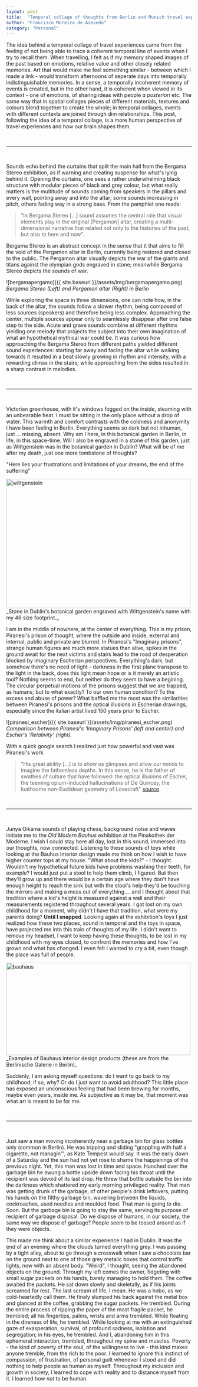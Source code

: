 ```yaml
---
layout: post
title:  "Temporal collage of thoughts from Berlin and Munich travel experience"
author: "Francisco Moreira de Azevedo"
category: "Personal"
---
```


The idea behind a temporal collage of travel experiences came from the feeling of not being able to trace a coherent temporal line of events when I try to recall them. When travelling, I felt as if my memory shaped images of the past based on emotions, relative value and other closely related memories. Art that would make me feel something similar - between which I made a link - would transform  afternoons of seperate days into temporally indistinguishable memories. In a sense, a temporally incoherent memory of events is created, but in the other hand, it is coherent when viewed in its context - one of emotions, of sharing ideas with people _a posteriori_ etc. The same way that in spatial collages pieces of different materials, textures and colours blend together to create the whole; in temporal collages, events with different contexts are joined through dim relationships. This post, following the idea of a temporal collage, is a more human perspective of travel experiences and how our brain shapes them.

<br>

---

<br>

Sounds echo behind the curtains that split the main hall from the Bergama Stereo exhibition, as if warning and creating suspense for what's lying behind it. Opening the curtains, one sees a rather underwhelming black structure with modular pieces of black and grey colour, but what really matters is the multitude of sounds coming from speakers in the pillars and every wall, pointing away and into the altar; some sounds increasing in pitch, others fading way in a strong bass. From the pamphlet one reads: <br>

>"In Bergama Stereo [...] sound assumes the central role that visual elements play in the original [Pergamon] altar, creating a multi-dimensional narrative that related not only to the histories of the past, but also to here and now". <br>

Bergama Stereo is an abstract concept in the sense that it that aims to fill the void of the Pergamon altar in Berlin, currently being restored and closed to the public. The Pergamon altar visually depicts the war of the giants and titans against the olympian gods engraved in stone; meanwhile Bergama Stereo depicts the sounds of war. <br>

![bergamapergamo]({{ site.baseurl }}/assets/img/bergamapergamo.png)
_Bergama Stereo (Left) and Pergamon altar (Right) in Berlin_

While exploring the space in three dimensions, one can note how, in the back of the altar, the sounds follow a slower rhythm, being composed of less sources (speakers) and therefore being less complex. Approaching the center, multiple sources appear only to seamlessly disappear after one false step to the side. Acute and grave sounds combine at different rhythms yielding one melody that projects the subject into their own imagination of what an hypothetical mythical war could be. It was curious how approaching the Bergama Stereo from different paths yielded different sound experiences: starting far away and facing the altar while walking towards it resulted in a beat slowly growing in rhythm and intensity, with a rewarding climax in the stairs; while approaching from the sides resulted in a sharp contrast in melodies. 

<br>

---

<br>

Victorian greenhouse, with it's windows fogged on the inside, steaming with an unbearable heat. I must be sitting in the only place without a drop of water. This warmth and comfort contrasts with the coldness and anonymity I have been feeling in Berlin. Everything seems so dark but not inhuman, just ... missing, absent. Why am I here, in this botanical garden in Berlin, in life, in this space-time. Will I also be engraved in a stone of this garden, just as Wittgenstein was in the botanical garden in Dublin?
What will be of me after my death, just one more tombstone of thoughts?

"Here lies your frustrations and limitations of your dreams, the end of the suffering" 

<img src="{{ site.baseurl }}/assets/img/wittgenstein.png" alt="wittgenstein" width="500" height="350" />
_Stone in Dublin's botanical garden engraved with Wittgenstein's name with my 46 size footprint._

I am in the middle of nowhere, at the center of everything. This is my prison, Piranesi's prison of thought, where the outside and inside, external and internal, public and private are blurred. In Piranesi's "Imaginary prisons", strange human figures are much more statues than alive, spikes in the ground await for the next victims and stairs lead to the road of desperation blocked by imaginary Escherian perspectives. Everything's dark, but somehow there's no need of light - darkness in the first plane transpose to the light in the back, does this light mean hope or is it merely an artistic tool?
Nothing seems to end, but neither do they seem to have a begining. The circular perpetual motions of the prisons suggest that we are trapped, as humans; but to what exactly? To our own human condition? To the excess and abuse of power?
What baffled me the most was the similarities between Piranesi's prisons and the optical illusions in Escherian drawings, especially since the italian artist lived 150 years prior to Escher.

![piranesi_escher]({{ site.baseurl }}/assets/img/piranesi_escher.png)
_Comparison between Piranesi's 'Imaginary Prisons' (left and center) and Escher's 'Relativity' (right)._

With a quick google search I realized just how powerful and vast was Piranesi's work <br>

>"His great ability [...] is to show us glimpses and allow our minds to imagine the fathomless depths. In this sense, he is the father of swathes of culture that have followed: the optical illusions of Escher, the teeming opium-induced hallucinations of De Quincey, the loathsome non-Euclidean geometry of Lovecraft" [source](https://www.architectural-review.com/essays/reputations/giovanni-battista-piranesi-1720-1778/10031530.article) 

<br>

---

<br>

Junya Oikama sounds of playing chess, background noise and waves initiate me to the _Old Modern Bauhus_ exhibition at the Pinakothek der Moderne. I wish I could stay here all day, lost in this sound, immersed into our thoughts, now connected.
Listening to these sounds of toys while looking at the Bauhus interior design made me think on how I wish to have higher counter tops at my house. "What about the kids?" - I thought. Wouldn't my hypothetical future kids have problems washing their teeth, for example? I would just put a stool to help them climb, I figured. But then they'll grow up and there would be a certain age where they don't have enough height to reach the sink but with the stool's help they'd be touching the mirrors and making a mess out of everything.... and I thought about that tradition where a kid's height is measured against a wall and their measurements registered throughout several years. I got lost on my own childhood for a moment, why didn't I have that tradition, what were my parents doing? **Until I snapped**. Looking again at the exhibition's toys I just realized how these two places, sound in temporal and the toys in space, have projected me into this train of thoughts of my life. I didn't want to remove my headset, I want to keep having these thoughts, to be lost in my childhood with my eyes closed, to confront the memories and how I've grown and what has changed. I even felt I wanted to cry a bit, even though the place was full of people.


<img src="{{ site.baseurl }}/assets/img/bauhaus.jpg" alt="bauhaus" width="500" height="250" />
_Examples of Bauhaus interior design products (these are from the Berlinische Galerie in Berlin)_

Suddenly, I am asking myself questions: do I want to go back to my childhood, if so, why? Or do I just want to avoid adulthood? This little place has exposed an unconscious feeling that had been brewing for months, maybe even years, inside me. As subjective as it may be, that moment was what art is meant to be for me. 


<br>

---

<br>

Just saw a man moving incoherently near a garbage bin for glass bottles only (common in Berlin). He was tripping and sliding "grappling with half a cigarette, not managin'", as Kate Tempest would say. It was the early dawn of a Saturday and the sun had not yet rose to shame the happenings of the previous night. Yet, this man was lost in time and space. Hunched over the garbage bin he swung a bottle upside down facing his throat until the recipient was devoid of its last drop. He threw that bottle outside the bin into the darkness which shattered my early morning privileged reality. That man was getting drunk of the garbage, of other people's drink leftovers, putting his hands on the filthy garbage bin, wavering between the liquids, cockroaches, used needles and moulded food. That man is going to die. Soon. But the garbage bin is going to stay the same, serving its purpose of recipient of garbage disposal. Do we dispose of humans, in our society, the same way we dispose of garbage? People seem to be tossed around as if they were objects.

This made me think about a similar experience I had in Dublin. It was the end of an evening where the clouds turned everything grey. I was passing by a tight alley, about to go through a crosswalk when I saw a chocolate bar on the ground next to one of those grey metalic boxes that control traffic lights, now with an absent body. "Weird", I thought, seeing the abandoned objects on the ground. Through my left comes the owner, fidgeting with small sugar packets on his hands, barely managing to hold them. The coffee awaited the packets. He sat down slowly and skeletally, as if his joints screamed for rest. The last scream of life, I mean. He was a hobo, as we cold-heartedly call them. He finaly slumped his back against the metal box and glanced at the coffee, grabbing the sugar packets. He trembled. During the entire process of ripping the paper of the most fragile packet, he trembled; all his fingertips, palms, wrists and arms trembled. While floating in the direness of life, he trembled. While looking at me with an extinguished gaze of exasperation, survival, of profound sadness, isolation and segregation; in his eyes, he trembled. And I, abandoning him in this ephemeral interaction, trembled, throughout my spine and muscles. Poverty - the kind of poverty of the soul, of the willingness to live - this kind makes anyone tremble, from the rich to the poor. I learned to ignore this instinct of compassion, of frustration, of personal guilt whenever I stood and did nothing to help people as human as myself. Throughout my inclusion and growth in society, I learned to cope with reality and to distance myself from it. I learned how _not_ to be human.
